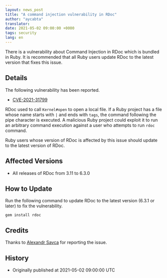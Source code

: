 ```yaml
---
layout: news_post
title: "A command injection vulnerability in RDoc"
author: "aycabta"
translator:
date: 2021-05-02 09:00:00 +0000
tags: security
lang: en
---
```


There is a vulnerability about Command Injection in RDoc which is bundled in Ruby.
It is recommended that all Ruby users update RDoc to the latest version that fixes this issue.

## Details

The following vulnerability has been reported.

* [CVE-2021-31799](https://nvd.nist.gov/vuln/detail/CVE-2021-31799)

RDoc used to call `Kernel#open` to open a local file. If a Ruby project has a file whose name starts with `|` and ends with `tags`, the command following the pipe character is executed. A malicious Ruby project could exploit it to run an arbitrary command execution against a user who attempts to run `rdoc` command.

Ruby users whose version of RDoc is affected by this issue should update to the latest version of RDoc.

## Affected Versions

* All releases of RDoc from 3.11 to 6.3.0

## How to Update

Run the following command to update RDoc to the latest version (6.3.1 or later) to fix the vulnerability.

```
gem install rdoc
```

## Credits

Thanks to [Alexandr Savca](https://hackerone.com/chinarulezzz) for reporting the issue.

## History

* Originally published at 2021-05-02 09:00:00 UTC
